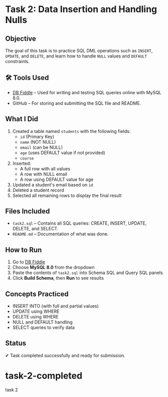 # Task 2: Data Insertion and Handling Nulls

##  Objective
The goal of this task is to practice SQL DML operations such as `INSERT`, `UPDATE`, and `DELETE`, and learn how to handle `NULL` values and `DEFAULT` constraints.

## 🛠 Tools Used
- [DB Fiddle](https://www.db-fiddle.com) – Used for writing and testing SQL queries online with MySQL 8.0.
- GitHub – For storing and submitting the SQL file and README.

## What I Did
1. Created a table named `students` with the following fields:
   - `id` (Primary Key)
   - `name` (NOT NULL)
   - `email` (can be NULL)
   - `age` (uses DEFAULT value if not provided)
   - `course`
2. Inserted:
   - A full row with all values
   - A row with NULL email
   - A row using DEFAULT value for age
3. Updated a student's email based on `id`
4. Deleted a student record
5. Selected all remaining rows to display the final result

##  Files Included
- `task2.sql` – Contains all SQL queries: CREATE, INSERT, UPDATE, DELETE, and SELECT.
- `README.md` – Documentation of what was done.

##  How to Run
1. Go to [DB Fiddle](https://www.db-fiddle.com)
2. Choose **MySQL 8.0** from the dropdown
3. Paste the contents of `task2.sql` into Schema SQL and Query SQL panels
4. Click **Build Schema**, then **Run** to see results

## Concepts Practiced
- INSERT INTO (with full and partial values)
- UPDATE using WHERE
- DELETE using WHERE
- NULL and DEFAULT handling
- SELECT queries to verify data

##  Status
✔ Task completed successfully and ready for submission.
# task-2-completed
task 2

